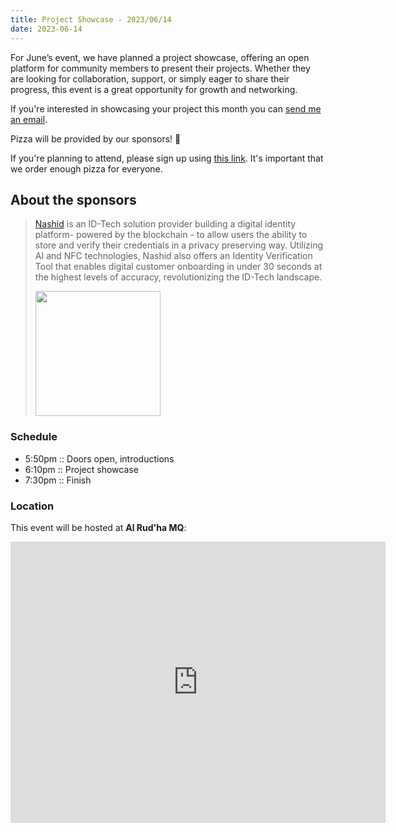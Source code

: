 ```yaml
---
title: Project Showcase - 2023/06/14
date: 2023-06-14
---
```


For June’s event, we have planned a project showcase, offering an open platform for community members to present their projects. Whether they are looking for collaboration, support, or simply eager to share their progress, this event is a great opportunity for growth and networking.

If you're interested in showcasing your project this month you can <a href="mailto:hussein@omango.org?subject=OmanGo Project Showcase">send me an email</a>.

Pizza will be provided by our sponsors! 🍕

If you're planning to attend, please sign up using [this link](https://tally.so/r/3xjP6k). It's important that we order enough pizza for everyone.

## About the sponsors

> [Nashid](https://nashid.io) is an ID-Tech solution provider building a digital identity platform- powered by the blockchain - to allow users the ability to store and verify their credentials in a privacy preserving way. Utilizing AI and NFC technologies, Nashid also offers an Identity Verification Tool that enables digital customer onboarding in under 30 seconds at the highest levels of accuracy, revolutionizing the ID-Tech landscape.
>
> <img style="width: 200px;" src="/images/sponsors/nashid.png" />

### Schedule

- 5:50pm :: Doors open, introductions
- 6:10pm :: Project showcase
- 7:30pm :: Finish

### Location

This event will be hosted at **Al Rud'ha MQ**:

<iframe src="https://www.google.com/maps/embed?pb=!1m14!1m8!1m3!1d14625.339956597429!2d58.4519013!3d23.5923161!3m2!1i1024!2i768!4f13.1!3m3!1m2!1s0x0%3A0x48fc3e1f2086c297!2sAl%20Rud&#39;ha%20MQ!5e0!3m2!1sen!2som!4v1647788219219!5m2!1sen!2som" width="600" height="450" style="border:0;" allowfullscreen="" loading="lazy"></iframe>
